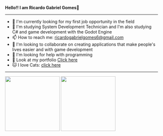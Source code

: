 <div>
  <strong>Hello!! I am Ricardo Gabriel Gomes👋</strong>
  <hr>
  <ul>
    <li>🔭 I'm currently looking for my first job opportunity in the field</li>
    <li>🌱 I'm studying System Development Technician and I'm also studying C# and game development with the Godot Engine</li>
    <li>📫 How to reach me: <a href="mailto:ricardogabrielgomes6@gmail.com">ricardogabrielgomes6@gmail.com</a></li>
    <li>👯 I'm looking to collaborate on creating applications that make people's lives easier and with game development</li>
    <li>🤔 I'm looking for help with programming </li>
    <li>📑 Look at my portfolio 
      <a href="https://riki.rf.gd/" target="_blank" rel="noopener">
        Click here
      </a>
    </li>
    <li>🐱 I love Cats: 
      <a href="http://gatogatogatogatogatogato.rf.gd/index.php" target="_blank" rel="noopener">
        click here
      </a>
    </li>
    <!--
    <li>💬 Ask me about ...</li>
    <li>😄 Pronouns: ...</li>
    <li>⚡ Fun fact: ...</li>
    -->
  </ul>
</div>
<hr>
<div>
  <img height="180em" src="https://github-readme-stats.vercel.app/api?username=Ricardo13321&show_icons=true&theme=merko" style="max-width: 100%">
  <!--<img height="180em" src="https://github-readme-stats.vercel.app/api/top-langs/?username=Ricardo13321&layout=compact&theme=merko" style="max-width: 100%">-->
  <img height="180em" src="https://github-readme-stats.vercel.app/api/top-langs/?username=Ricardo13321&layout=compact&theme=dark" style="max-width: 100%">
</div>
